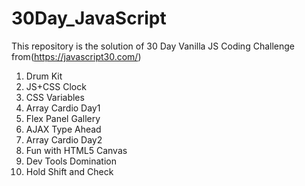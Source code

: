 # 30Day_JavaScript
This repository is the solution of 30 Day Vanilla JS Coding Challenge from(https://javascript30.com/)
1. Drum Kit
2. JS+CSS Clock
3. CSS Variables
4. Array Cardio Day1
5. Flex Panel Gallery
6. AJAX Type Ahead
7. Array Cardio Day2
8. Fun with HTML5 Canvas
9. Dev Tools Domination
10. Hold Shift and Check